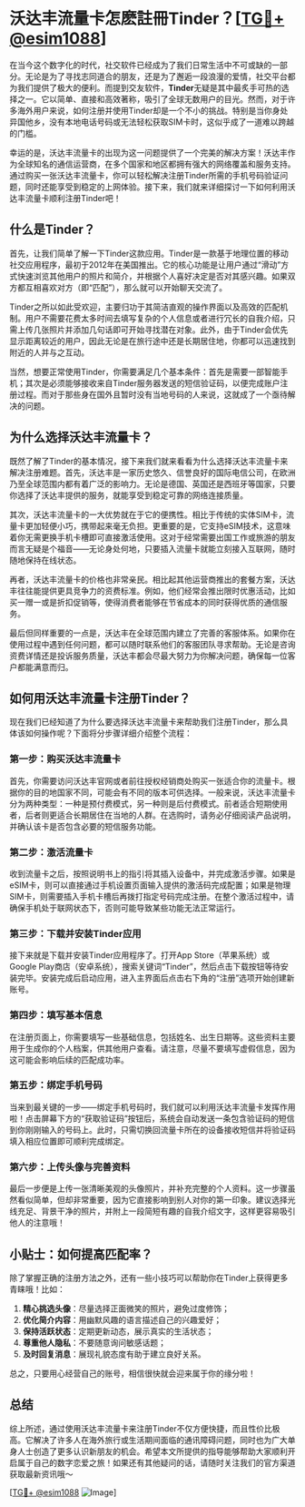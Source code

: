# 沃达丰流量卡怎麽註冊Tinder？[[TG💪+ @esim1088](https://t.me/s/esim1088)]

在当今这个数字化的时代，社交软件已经成为了我们日常生活中不可或缺的一部分。无论是为了寻找志同道合的朋友，还是为了邂逅一段浪漫的爱情，社交平台都为我们提供了极大的便利。而提到交友软件，**Tinder**无疑是其中最炙手可热的选择之一。它以简单、直接和高效著称，吸引了全球无数用户的目光。然而，对于许多海外用户来说，如何注册并使用Tinder却是一个不小的挑战。特别是当你身处异国他乡，没有本地电话号码或无法轻松获取SIM卡时，这似乎成了一道难以跨越的门槛。

幸运的是，沃达丰流量卡的出现为这一问题提供了一个完美的解决方案！沃达丰作为全球知名的通信运营商，在多个国家和地区都拥有强大的网络覆盖和服务支持。通过购买一张沃达丰流量卡，你可以轻松解决注册Tinder所需的手机号码验证问题，同时还能享受到稳定的上网体验。接下来，我们就来详细探讨一下如何利用沃达丰流量卡顺利注册Tinder吧！

## 什么是Tinder？

首先，让我们简单了解一下Tinder这款应用。Tinder是一款基于地理位置的移动社交应用程序，最初于2012年在美国推出。它的核心功能是让用户通过“滑动”方式快速浏览其他用户的照片和简介，并根据个人喜好决定是否对其感兴趣。如果双方都互相喜欢对方（即“匹配”），那么就可以开始聊天交流了。

Tinder之所以如此受欢迎，主要归功于其简洁直观的操作界面以及高效的匹配机制。用户不需要花费太多时间去填写复杂的个人信息或者进行冗长的自我介绍，只需上传几张照片并添加几句话即可开始寻找潜在对象。此外，由于Tinder会优先显示距离较近的用户，因此无论是在旅行途中还是长期居住地，你都可以迅速找到附近的人并与之互动。

当然，想要正常使用Tinder，你需要满足几个基本条件：首先是需要一部智能手机；其次是必须能够接收来自Tinder服务器发送的短信验证码，以便完成账户注册过程。而对于那些身在国外且暂时没有当地号码的人来说，这就成了一个亟待解决的问题。

## 为什么选择沃达丰流量卡？

既然了解了Tinder的基本情况，接下来我们就来看看为什么选择沃达丰流量卡来解决注册难题。首先，沃达丰是一家历史悠久、信誉良好的国际电信公司，在欧洲乃至全球范围内都有着广泛的影响力。无论是德国、英国还是西班牙等国家，只要你选择了沃达丰提供的服务，就能享受到稳定可靠的网络连接质量。

其次，沃达丰流量卡的一大优势就在于它的便携性。相比于传统的实体SIM卡，流量卡更加轻便小巧，携带起来毫无负担。更重要的是，它支持eSIM技术，这意味着你无需更换手机卡槽即可直接激活使用。这对于经常需要出国工作或旅游的朋友而言无疑是个福音——无论身处何地，只要插入流量卡就能立刻接入互联网，随时随地保持在线状态。

再者，沃达丰流量卡的价格也非常亲民。相比起其他运营商推出的套餐方案，沃达丰往往能提供更具竞争力的资费标准。例如，他们经常会推出限时优惠活动，比如买一赠一或是折扣促销等，使得消费者能够在节省成本的同时获得优质的通信服务。

最后但同样重要的一点是，沃达丰在全球范围内建立了完善的客服体系。如果你在使用过程中遇到任何问题，都可以随时联系他们的客服团队寻求帮助。无论是咨询资费详情还是投诉服务质量，沃达丰都会尽最大努力为你解决问题，确保每一位客户都能满意而归。

## 如何用沃达丰流量卡注册Tinder？

现在我们已经知道了为什么要选择沃达丰流量卡来帮助我们注册Tinder，那么具体该如何操作呢？下面将分步骤详细介绍整个流程：

### 第一步：购买沃达丰流量卡

首先，你需要访问沃达丰官网或者前往授权经销商处购买一张适合你的流量卡。根据你的目的地国家不同，可能会有不同的版本可供选择。一般来说，沃达丰流量卡分为两种类型：一种是预付费模式，另一种则是后付费模式。前者适合短期使用者，后者则更适合长期居住在当地的人群。在选购时，请务必仔细阅读产品说明，并确认该卡是否包含必要的短信服务功能。

### 第二步：激活流量卡

收到流量卡之后，按照说明书上的指引将其插入设备中，并完成激活步骤。如果是eSIM卡，则可以直接通过手机设置页面输入提供的激活码完成配置；如果是物理SIM卡，则需要插入手机卡槽后再拨打指定号码完成注册。在整个激活过程中，请确保手机处于联网状态下，否则可能导致某些功能无法正常运行。

### 第三步：下载并安装Tinder应用

接下来就是下载并安装Tinder应用程序了。打开App Store（苹果系统）或Google Play商店（安卓系统），搜索关键词“Tinder”，然后点击下载按钮等待安装完毕。安装完成后启动应用，进入主界面后点击右下角的“注册”选项开始创建新账号。

### 第四步：填写基本信息

在注册页面上，你需要填写一些基础信息，包括姓名、出生日期等。这些资料主要用于生成你的个人档案，供其他用户查看。请注意，尽量不要填写虚假信息，因为这可能会影响后续的匹配成功率。

### 第五步：绑定手机号码

当来到最关键的一步——绑定手机号码时，我们就可以利用沃达丰流量卡发挥作用啦！点击屏幕下方的“获取验证码”按钮后，系统会自动发送一条包含验证码的短信到你刚刚输入的号码上。此时，只需切换回流量卡所在的设备接收短信并将验证码填入相应位置即可顺利完成绑定。

### 第六步：上传头像与完善资料

最后一步便是上传一张清晰美观的头像照片，并补充完整的个人资料。这一步骤虽然看似简单，但却非常重要，因为它直接影响到别人对你的第一印象。建议选择光线充足、背景干净的照片，并附上一段简短有趣的自我介绍文字，这样更容易吸引他人的注意哦！

## 小贴士：如何提高匹配率？

除了掌握正确的注册方法之外，还有一些小技巧可以帮助你在Tinder上获得更多青睐哦！比如：

1. **精心挑选头像**：尽量选择正面微笑的照片，避免过度修饰；
2. **优化简介内容**：用幽默风趣的语言描述自己的兴趣爱好；
3. **保持活跃状态**：定期更新动态，展示真实的生活状态；
4. **尊重他人隐私**：不要随意询问敏感话题；
5. **及时回复消息**：展现礼貌态度有助于建立良好关系。

总之，只要用心经营自己的账号，相信很快就会迎来属于你的缘分啦！

## 总结

综上所述，通过使用沃达丰流量卡来注册Tinder不仅方便快捷，而且性价比极高。它解决了许多人在海外旅行或生活期间面临的通讯障碍问题，同时也为广大单身人士创造了更多认识新朋友的机会。希望本文所提供的指导能够帮助大家顺利开启属于自己的数字恋爱之旅！如果还有其他疑问的话，请随时关注我们的官方渠道获取最新资讯哦～

[[TG💪+ @esim1088](https://t.me/s/esim1088) ![Image](https://i.postimg.cc/4NQfJmqS/Snipaste-2025-05-13-00-14-12.png)]